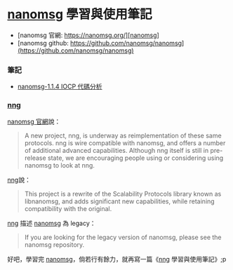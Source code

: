 # [nanomsg][nanomsg] 學習與使用筆記

 * [nanomsg 官網: https://nanomsg.org/][nanomsg]
 * [nanomsg github: https://github.com/nanomsg/nanomsg](https://github.com/nanomsg/nanomsg)


### 筆記

 * [nanomsg-1.1.4 IOCP 代碼分析](https://github.com/Jueliang/nanomsg_learn/blob/master/nanomsg_iocp.md)


### [nng][nng]

[nanomsg 官網][nanomsg]說：

 > A new project, nng, is underway as reimplementation of these same protocols. nng is wire compatible with nanomsg, and offers a number of additional advanced capabilities. Although nng itself is still in pre-release state, we are encouraging people using or considering using nanomsg to look at nng. 

[nng][nng]說：

 > This project is a rewrite of the Scalability Protocols library known as libnanomsg, and adds significant new capabilities, while retaining compatibility with the original.


[nng][nng] 描述 [nanomsg][nanomsg] 為 legacy：

> If you are looking for the legacy version of nanomsg, please see the nanomsg repository. 


好吧，學習完 [nanomsg][nanomsg]，倘若行有餘力，就再寫一篇《[nng][nng] 學習與使用筆記》;p


[nanomsg]:https://nanomsg.org/
[nng]:https://github.com/nanomsg/nng
